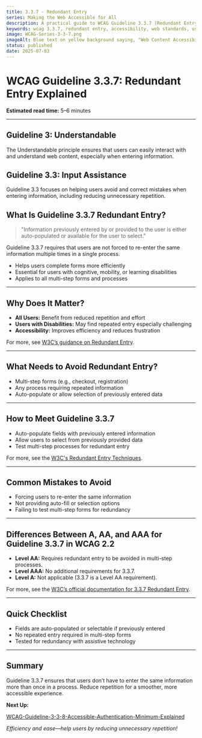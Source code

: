 ```yaml
---
title: 3.3.7 - Redundant Entry
series: Making the Web Accessible for All
description: A practical guide to WCAG Guideline 3.3.7 (Redundant Entry)—what it means, why it matters, and how to help users avoid entering the same information multiple times.
keywords: wcag 3.3.7, redundant entry, accessibility, web standards, user experience, form usability
image: WCAG-Series-3-3-7.png
imageAlt: Blue text on yellow background saying, "Web Content Accessibiilty Guiedlines (WCAG) 3.3.7 Explained, Redundant Entry"
status: published
date: 2025-07-03
---
```


# **WCAG Guideline 3.3.7: Redundant Entry Explained**

**Estimated read time:** 5–6 minutes

---

## **Guideline 3: Understandable**

The Understandable principle ensures that users can easily interact with and understand web content, especially when entering information.

## **Guideline 3.3: Input Assistance**

Guideline 3.3 focuses on helping users avoid and correct mistakes when entering information, including reducing unnecessary repetition.

## **What Is Guideline 3.3.7 Redundant Entry?**

<!-- [Illustration: Form with auto-filled fields and a user icon] -->

> "Information previously entered by or provided to the user is either auto-populated or available for the user to select."

Guideline 3.3.7 requires that users are not forced to re-enter the same information multiple times in a single process.

- Helps users complete forms more efficiently
- Essential for users with cognitive, mobility, or learning disabilities
- Applies to all multi-step forms and processes

---

## **Why Does It Matter?**

<!-- [Infographic: Auto-fill icon, user with assistive tech, and form fields] -->

- **All Users:** Benefit from reduced repetition and effort
- **Users with Disabilities:** May find repeated entry especially challenging
- **Accessibility:** Improves efficiency and reduces frustration

For more, see [W3C’s guidance on Redundant Entry](https://www.w3.org/WAI/WCAG22/Understanding/redundant-entry.html).

---

## **What Needs to Avoid Redundant Entry?**

<!-- [Grid: Multi-step forms, checkout processes, and registration flows] -->

- Multi-step forms (e.g., checkout, registration)
- Any process requiring repeated information
- Auto-populate or allow selection of previously entered data

---

## **How to Meet Guideline 3.3.7**

<!-- [Side-by-side: Good example (auto-filled fields) vs. Bad example (user re-entering info)] -->

- Auto-populate fields with previously entered information
- Allow users to select from previously provided data
- Test multi-step processes for redundant entry

For more, see the [W3C's Redundant Entry Techniques](https://www.w3.org/WAI/WCAG22/Techniques/general/G211).

---

## **Common Mistakes to Avoid**

<!-- [Do/Don't graphic: Left side with auto-filled fields, right side with repeated entry] -->

- Forcing users to re-enter the same information
- Not providing auto-fill or selection options
- Failing to test multi-step forms for redundancy

---

## **Differences Between A, AA, and AAA for Guideline 3.3.7 in WCAG 2.2**

<!-- [Infographic: Three columns labeled A, AA, AAA with example requirements for each] -->

- **Level AA:** Requires redundant entry to be avoided in multi-step processes.
- **Level AAA:** No additional requirements for 3.3.7.
- **Level A:** Not applicable (3.3.7 is a Level AA requirement).

For more, see the [W3C’s official documentation for 3.3.7 Redundant Entry](https://www.w3.org/WAI/WCAG22/Understanding/redundant-entry.html).

---

## **Quick Checklist**

<!-- [Checklist graphic: Icons for auto-fill, user, and form fields] -->

- Fields are auto-populated or selectable if previously entered
- No repeated entry required in multi-step forms
- Tested for redundancy with assistive technology

---

## **Summary**

<!-- [Illustration: User completing a form with auto-filled fields] -->

Guideline 3.3.7 ensures that users don’t have to enter the same information more than once in a process. Reduce repetition for a smoother, more accessible experience.

**Next Up:**

[WCAG-Guideline-3-3-8-Accessible-Authentication-Minimum-Explained](WCAG-Guideline-3-3-8-Accessible-Authentication-Minimum-Explained)

*Efficiency and ease—help users by reducing unnecessary repetition!*
